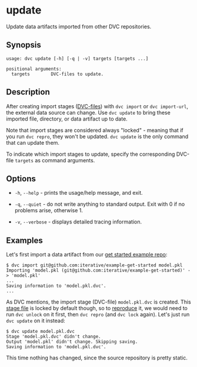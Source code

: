 # update

Update <abbr>data artifacts</abbr> imported from other DVC repositories.

## Synopsis

```usage
usage: dvc update [-h] [-q | -v] targets [targets ...]

positional arguments:
  targets        DVC-files to update.
```

## Description

After creating <abbr>import stages</abbr>
([DVC-files](/doc/user-guide/dvc-file-format)) with `dvc import` or
`dvc import-url`, the external data source can change. Use `dvc update` to bring
these imported file, directory, or <abbr>data artifact</abbr> up to date.

Note that import stages are considered always "locked" - meaning that if you run
`dvc repro`, they won't be updated. `dvc update` is the only command that can
update them.

To indicate which import stages to update, specify the corresponding DVC-file
`targets` as command arguments.

## Options

- `-h`, `--help` - prints the usage/help message, and exit.

- `-q`, `--quiet` - do not write anything to standard output. Exit with 0 if no
  problems arise, otherwise 1.

- `-v`, `--verbose` - displays detailed tracing information.

## Examples

Let's first import a data artifact from our
[get started example repo](https://github.com/iterative/example-get-started):

```dvc
$ dvc import git@github.com:iterative/example-get-started model.pkl
Importing 'model.pkl (git@github.com:iterative/example-get-started)' -> 'model.pkl'
...
Saving information to 'model.pkl.dvc'.
...
```

As DVC mentions, the import stage (DVC-file) `model.pkl.dvc` is created. This
[stage file](/doc/commands-reference/run) is locked by default though, so to
[reproduce](/doc/commands-reference/repro) it, we would need to run `dvc unlock`
on it first, then `dvc repro` (and `dvc lock` again). Let's just run
`dvc update` on it instead:

```dvc
$ dvc update model.pkl.dvc
Stage 'model.pkl.dvc' didn't change.
Output 'model.pkl' didn't change. Skipping saving.
Saving information to 'model.pkl.dvc'.
```

This time nothing has changed, since the source repository is pretty static.
